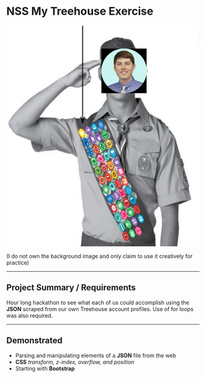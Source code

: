 # NSS My Treehouse Exercise

![Splashpage](https://raw.githubusercontent.com/mitchellblom/my-treehouse/xar/treehouse.png)

(I do not own the background image and only claim to use it creatively for practice)

<hr>

## Project Summary / Requirements
Hour long hackathon to see what each of us could accomplish using the **JSON** scraped from our own Treehouse account profiles. Use of for loops was also required.

<hr>

## Demonstrated
 - Parsing and manipulating elements of a **JSON** file from the web
 - **CSS** *transform, z-index, overflow, and position*
 - Starting with **Bootstrap**